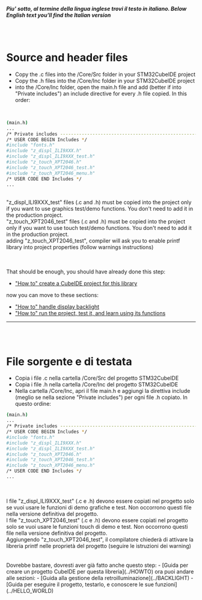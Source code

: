 _**Piu' sotto, al termine della lingua inglese trovi il testo in italiano. </i>**_
_**Below English text you'll find the Italian version</i>**_

<br>
<br>

# Source and header files

- Copy the .c files into the /Core/Src folder in your STM32CubeIDE project
- Copy the .h files into the /Core/Inc folder in your STM32CubeIDE project
- into the /Core/Inc folder, open the main.h file and add (better if into "Private includes") an include directive for every .h file copied. In this order:<br>
<br>

```sh
(main.h)
...
/* Private includes ----------------------------------------------------------*/
/* USER CODE BEGIN Includes */
#include "fonts.h"
#include "z_displ_ILI9XXX.h"
#include "z_displ_ILI9XXX_test.h"
#include "z_touch_XPT2046.h"
#include "z_touch_XPT2046_test.h"
#include "z_touch_XPT2046_menu.h"
/* USER CODE END Includes */
...
```
<br>
"z_displ_ILI9XXX_test" files (.c and .h) must be copied into the project only if you want to use graphics test/demo functions. You don't need to add it in the production project.<br>
"z_touch_XPT2046_test" files (.c and .h) must be copied into the project only if you want to use touch test/demo functions. You don't need to add it in the production project.<br>
adding "z_touch_XPT2046_test", compiler will ask you to enable printf library into project properties (follow warnings instructions) <br>
<br>
<br>


That should be enough, you should have already done this step:
- ["How to" create a CubeIDE project for this library](../HOWTO)

now you can move to these sections:
- ["How to" handle display backlight](../BACKLIGHT)
- ["How to" run the project, test it, and learn using its functions](../HELLO_WORLD)



---

<br>
<br>

# File sorgente e di testata

- Copia i file .c nella cartella /Core/Src del progetto STM32CubeIDE
- Copia i file .h nella cartella /Core/Inc del progetto STM32CubeIDE
- Nella cartella /Core/Inc, apri il file main.h e aggiungi la direttiva include (meglio se nella sezione "Private includes") per ogni file .h copiato. In questo ordine:<br>

```sh
(main.h)
...
/* Private includes ----------------------------------------------------------*/
/* USER CODE BEGIN Includes */
#include "fonts.h"
#include "z_displ_ILI9XXX.h"
#include "z_displ_ILI9XXX_test.h"
#include "z_touch_XPT2046.h"
#include "z_touch_XPT2046_test.h"
#include "z_touch_XPT2046_menu.h"
/* USER CODE END Includes */
...
```
<br>
<br>
I file "z_displ_ILI9XXX_test" (.c e .h) devono essere copiati nel progetto solo se vuoi usare le funzioni di demo grafiche e test. Non occorrono questi file nella versione definitiva del progetto.<br>
I file "z_touch_XPT2046_test" (.c e .h) devono essere copiati nel progetto solo se vuoi usare le funzioni touch di demo e test. Non occorrono questi file nella versione definitiva del progetto.<br>
Aggiungendo "z_touch_XPT2046_test", il compilatore chiederà di attivare la libreria printf nelle proprietà del progetto  (seguire le istruzioni dei warning)<br> 
<br>
<br>
Dovrebbe bastare, dovresti aver già fatto anche questo step:
- [Guida per creare un progetto CubeIDE per questa libreria](../HOWTO)
ora puoi andare alle sezioni:
- [Guida alla gestione della retroilluminazione](../BACKLIGHT)
- [Guida per eseguire il progetto, testarlo, e conoscere le sue funzioni](../HELLO_WORLD)




